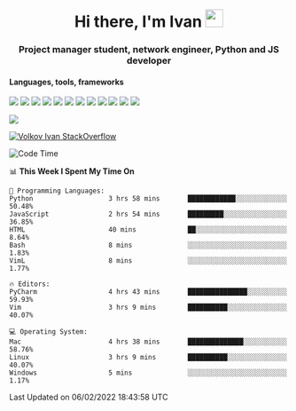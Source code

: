 <h1 align="center">Hi there, I'm Ivan <img src="https://github.com/blackcater/blackcater/blob/main/images/Hi.gif" height="32"></h1>
<h3 align="center">Project manager student, network engineer, Python and JS developer</h3>

<h4>Languages, tools, frameworks</h5>
<p float="left">
<img src="https://img.shields.io/badge/python-3670A0?style=for-the-badge&logo=python&logoColor=ffdd54">
<img src="https://img.shields.io/badge/django-%23092E20.svg?style=for-the-badge&logo=django&logoColor=white">
<img src="https://img.shields.io/badge/postgres-%23316192.svg?style=for-the-badge&logo=postgresql&logoColor=white">
<img src="https://img.shields.io/badge/pycharm-143?style=for-the-badge&logo=pycharm&logoColor=black&color=black&labelColor=green">
<img src="https://img.shields.io/badge/VIM-%2311AB00.svg?style=for-the-badge&logo=vim&logoColor=white">
<img src="https://img.shields.io/badge/Debian-D70A53?style=for-the-badge&logo=debian&logoColor=white">
<img src="https://img.shields.io/badge/Fedora-294172?style=for-the-badge&logo=fedora&logoColor=white">
<img src="https://img.shields.io/badge/mac%20os-000000?style=for-the-badge&logo=macos&logoColor=F0F0F0">
<img src="https://img.shields.io/badge/jira-%230A0FFF.svg?style=for-the-badge&logo=jira&logoColor=white">
<img src="https://img.shields.io/badge/Notion-%23000000.svg?style=for-the-badge&logo=notion&logoColor=white">
<img src="https://img.shields.io/badge/nginx-%23009639.svg?style=for-the-badge&logo=nginx&logoColor=white">
<img src="ttps://img.shields.io/badge/git-%23F05033.svg?style=for-the-badge&logo=git&logoColor=white">
 </p>
 <img src="https://www.codewars.com/users/1interceptor3/badges/large">
 
 [![Volkov Ivan StackOverflow](https://github-readme-stackoverflow.vercel.app/?userID=18140559&layout=compact&theme=dark)](https://stackoverflow.com/users/18140559/volkov-ivan)

<!--START_SECTION:waka-->
![Code Time](http://img.shields.io/badge/Code%20Time-8%20hrs%2042%20mins-blue)

📊 **This Week I Spent My Time On** 

```text
💬 Programming Languages: 
Python                   3 hrs 58 mins       ████████████░░░░░░░░░░░░░   50.48% 
JavaScript               2 hrs 54 mins       █████████░░░░░░░░░░░░░░░░   36.85% 
HTML                     40 mins             ██░░░░░░░░░░░░░░░░░░░░░░░   8.64% 
Bash                     8 mins              ░░░░░░░░░░░░░░░░░░░░░░░░░   1.83% 
VimL                     8 mins              ░░░░░░░░░░░░░░░░░░░░░░░░░   1.77%

🔥 Editors: 
PyCharm                  4 hrs 43 mins       ███████████████░░░░░░░░░░   59.93% 
Vim                      3 hrs 9 mins        ██████████░░░░░░░░░░░░░░░   40.07%

💻 Operating System: 
Mac                      4 hrs 38 mins       ██████████████░░░░░░░░░░░   58.76% 
Linux                    3 hrs 9 mins        ██████████░░░░░░░░░░░░░░░   40.07% 
Windows                  5 mins              ░░░░░░░░░░░░░░░░░░░░░░░░░   1.17%

```


 Last Updated on 06/02/2022 18:43:58 UTC
<!--END_SECTION:waka-->
